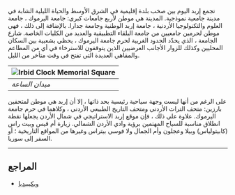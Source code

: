 تجمع إربد اليوم بين صخب بلدة إقليمية في الشرق الأوسط والحياة الليلية الشابة في مدينة جامعية نموذجية. المدينة هي موطن
لأربع جامعات كبرى: جامعة اليرموك ، جامعة العلوم والتكنولوجيا الأردنية ، جامعة إربد الوطنية وجامعة جدارا. بالإضافة إلى
ذلك ، فهي موطن لحرمين جامعيين من جامعة البلقاء التطبيقية والعديد من الكليات الخاصة. شارع الجامعة ، الذي يحدّد الحدود
الغربية لحرم جامعة اليرموك ، يحظى بشعبية بين السكان المحليين وكذلك للزوار الأجانب العرضيين الذين يتوقفون للاسترخاء في أي
من المطاعم والمقاهي العديدة التي تفتح في وقت متأخر من الليل.

| ![Irbid Clock Memorial Square](resource:assets/images/chapters/1-history/lessons_images/irbid_clock_memorial_square.jpg) |
|--------------------------------------------------------------------------------------------------------------------------|
| *ميدان الساعة*                                                                                                           |

على الرغم من أنها ليست وجهة سياحية رئيسية بحد ذاتها ، إلا أن إربد هي موطن لمتحفين بارزين: متحف التراث الأردني ومتحف
التاريخ الطبيعي الأردني ، وكلاهما في حرم جامعة اليرموك. علاوة على ذلك ، فإن موقع إربد الاستراتيجي في شمال الأردن يجعلها
نقطة انطلاق مناسبة للسياح المهتمين برؤية وادي الأردن الشمالي. زيارة أم قيس وبيت راس (كابيتولياس) وبيلا وعجلون وأم الجمال
ولا فوسي بيتراس وغيرها من المواقع التاريخية ؛ أو السفر إلى سوريا.

--------

## المراجع

* [ويكيبيديا](https://ar.wikipedia.org/wiki/Irbid)
